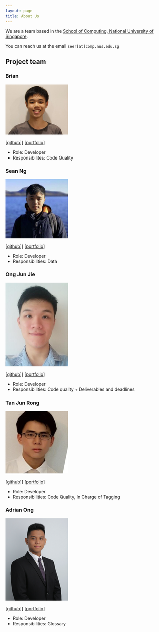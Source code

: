 ```yaml
---
layout: page
title: About Us
---
```


We are a team based in the [School of Computing, National University of Singapore](http://www.comp.nus.edu.sg).

You can reach us at the email `seer[at]comp.nus.edu.sg`

## Project team

### Brian

<img src="images/brian16600.png" width="200px">

[[github](https://github.com/brian16600)]] [[portfolio](team/brian16600.md)]

* Role: Developer
* Responsibilites: Code Quality

### Sean Ng

<img src="images/snss231.png" width="200px">

[[github](http://github.com/snss231)]] [[portfolio](team/snss231.md)]

* Role: Developer
* Responsibilities: Data

### Ong Jun Jie

<img src="images/junjunjieong.png" width="200px">

[[github](http://github.com/junjunjieong)]] [[portfolio](team/junjunjieong.md)]

* Role: Developer
* Responsibilities: Code quality + Deliverables and deadlines

### Tan Jun Rong

<img src="images/junrong98.png" width="200px">

[[github](http://github.com/junrong98)]] [[portfolio](team/junrong98.md)]

* Role: Developer
* Responsibilities: Code Quality, In Charge of Tagging

### Adrian Ong

<img src="images/adrianongjj.png" width="200px">

[[github](http://github.com/AdrianOngJJ)]] [[portfolio](team/adrianongjj.md)]

* Role: Developer
* Responsibilities: Glossary
